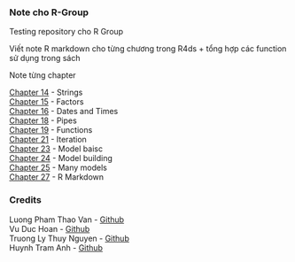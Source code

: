 ### Note cho R-Group
Testing repository cho R Group

Viết note R markdown cho từng chương trong R4ds + tổng hợp các function sử dụng trong sách

Note từng chapter

[Chapter 14](https://github.com/thiendattran/R-Group/blob/main/R4ds-chapter-14.md) - Strings\
[Chapter 15](https://github.com/thiendattran/R-Group/blob/main/chapter-15.md) - Factors\
[Chapter 16](https://github.com/thiendattran/R-Group/blob/main/C16-R.md) - Dates and Times\
[Chapter 18](https://github.com/thiendattran/R-Group/blob/main/Chapter-18.md) - Pipes\
[Chapter 19](https://github.com/thiendattran/R-Group/blob/main/Chapter-19.md) - Functions\
[Chapter 21](https://github.com/thiendattran/R-Group/blob/main/iteration.md) - Iteration\
[Chapter 23](https://github.com/thiendattran/R-Group/blob/main/Chapter-23.md) - Model baisc\
[Chapter 24](https://github.com/thiendattran/R-Group/blob/main/Chapter-24-Model-building.md) - Model building\
[Chapter 25](https://github.com/thiendattran/R-Group/blob/main/Chapter-25.md) - Many models\
[Chapter 27](https://github.com/thiendattran/R-Group/blob/main/Chapter-27-R-Markdown.md) - R Markdown

### Credits
Luong Pham Thao Van - [Github](https://github.com/thaovan535353)\
Vu Duc Hoan - [Github](https://github.com/VuHoan162)\
Truong Ly Thuy Nguyen - [Github](https://github.com/nguyentruonglt)\
Huynh Tram Anh - [Github](https://github.com/tramanh-huynh)

